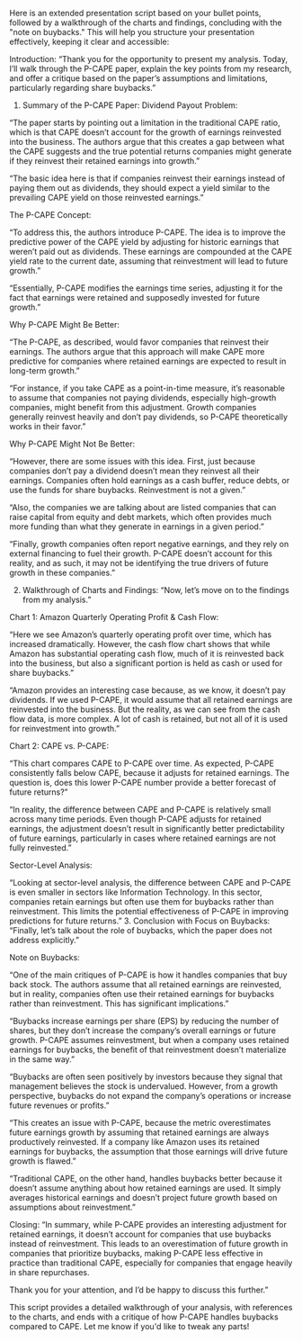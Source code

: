 
Here is an extended presentation script based on your bullet points, followed by a walkthrough of the charts and findings, concluding with the "note on buybacks." This will help you structure your presentation effectively, keeping it clear and accessible:

Introduction:
“Thank you for the opportunity to present my analysis. Today, I’ll walk through the P-CAPE paper, explain the key points from my research, and offer a critique based on the paper’s assumptions and limitations, particularly regarding share buybacks.”

1. Summary of the P-CAPE Paper:
Dividend Payout Problem:

“The paper starts by pointing out a limitation in the traditional CAPE ratio, which is that CAPE doesn’t account for the growth of earnings reinvested into the business. The authors argue that this creates a gap between what the CAPE suggests and the true potential returns companies might generate if they reinvest their retained earnings into growth.”

“The basic idea here is that if companies reinvest their earnings instead of paying them out as dividends, they should expect a yield similar to the prevailing CAPE yield on those reinvested earnings.”

The P-CAPE Concept:

“To address this, the authors introduce P-CAPE. The idea is to improve the predictive power of the CAPE yield by adjusting for historic earnings that weren’t paid out as dividends. These earnings are compounded at the CAPE yield rate to the current date, assuming that reinvestment will lead to future growth.”

“Essentially, P-CAPE modifies the earnings time series, adjusting it for the fact that earnings were retained and supposedly invested for future growth.”

Why P-CAPE Might Be Better:

“The P-CAPE, as described, would favor companies that reinvest their earnings. The authors argue that this approach will make CAPE more predictive for companies where retained earnings are expected to result in long-term growth.”

“For instance, if you take CAPE as a point-in-time measure, it’s reasonable to assume that companies not paying dividends, especially high-growth companies, might benefit from this adjustment. Growth companies generally reinvest heavily and don’t pay dividends, so P-CAPE theoretically works in their favor.”

Why P-CAPE Might Not Be Better:

“However, there are some issues with this idea. First, just because companies don’t pay a dividend doesn’t mean they reinvest all their earnings. Companies often hold earnings as a cash buffer, reduce debts, or use the funds for share buybacks. Reinvestment is not a given.”

“Also, the companies we are talking about are listed companies that can raise capital from equity and debt markets, which often provides much more funding than what they generate in earnings in a given period.”

“Finally, growth companies often report negative earnings, and they rely on external financing to fuel their growth. P-CAPE doesn’t account for this reality, and as such, it may not be identifying the true drivers of future growth in these companies.”

2. Walkthrough of Charts and Findings:
“Now, let’s move on to the findings from my analysis.”

Chart 1: Amazon Quarterly Operating Profit & Cash Flow:

“Here we see Amazon’s quarterly operating profit over time, which has increased dramatically. However, the cash flow chart shows that while Amazon has substantial operating cash flow, much of it is reinvested back into the business, but also a significant portion is held as cash or used for share buybacks.”

“Amazon provides an interesting case because, as we know, it doesn’t pay dividends. If we used P-CAPE, it would assume that all retained earnings are reinvested into the business. But the reality, as we can see from the cash flow data, is more complex. A lot of cash is retained, but not all of it is used for reinvestment into growth.”

Chart 2: CAPE vs. P-CAPE:

“This chart compares CAPE to P-CAPE over time. As expected, P-CAPE consistently falls below CAPE, because it adjusts for retained earnings. The question is, does this lower P-CAPE number provide a better forecast of future returns?”

“In reality, the difference between CAPE and P-CAPE is relatively small across many time periods. Even though P-CAPE adjusts for retained earnings, the adjustment doesn’t result in significantly better predictability of future earnings, particularly in cases where retained earnings are not fully reinvested.”

Sector-Level Analysis:

“Looking at sector-level analysis, the difference between CAPE and P-CAPE is even smaller in sectors like Information Technology. In this sector, companies retain earnings but often use them for buybacks rather than reinvestment. This limits the potential effectiveness of P-CAPE in improving predictions for future returns.”
3. Conclusion with Focus on Buybacks:
“Finally, let’s talk about the role of buybacks, which the paper does not address explicitly.”

Note on Buybacks:

“One of the main critiques of P-CAPE is how it handles companies that buy back stock. The authors assume that all retained earnings are reinvested, but in reality, companies often use their retained earnings for buybacks rather than reinvestment. This has significant implications.”

“Buybacks increase earnings per share (EPS) by reducing the number of shares, but they don’t increase the company’s overall earnings or future growth. P-CAPE assumes reinvestment, but when a company uses retained earnings for buybacks, the benefit of that reinvestment doesn’t materialize in the same way.”

“Buybacks are often seen positively by investors because they signal that management believes the stock is undervalued. However, from a growth perspective, buybacks do not expand the company’s operations or increase future revenues or profits.”

“This creates an issue with P-CAPE, because the metric overestimates future earnings growth by assuming that retained earnings are always productively reinvested. If a company like Amazon uses its retained earnings for buybacks, the assumption that those earnings will drive future growth is flawed.”

“Traditional CAPE, on the other hand, handles buybacks better because it doesn’t assume anything about how retained earnings are used. It simply averages historical earnings and doesn’t project future growth based on assumptions about reinvestment.”

Closing:
“In summary, while P-CAPE provides an interesting adjustment for retained earnings, it doesn’t account for companies that use buybacks instead of reinvestment. This leads to an overestimation of future growth in companies that prioritize buybacks, making P-CAPE less effective in practice than traditional CAPE, especially for companies that engage heavily in share repurchases.

Thank you for your attention, and I’d be happy to discuss this further.”

This script provides a detailed walkthrough of your analysis, with references to the charts, and ends with a critique of how P-CAPE handles buybacks compared to CAPE. Let me know if you'd like to tweak any parts!
